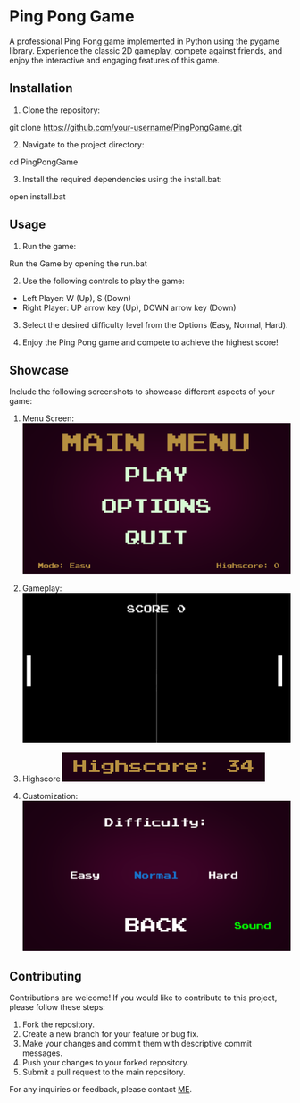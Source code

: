 # Ping Pong Game

A professional Ping Pong game implemented in Python using the pygame library. Experience the classic 2D gameplay, compete against friends, and enjoy the interactive and engaging features of this game.

## Installation

1. Clone the repository:

git clone https://github.com/your-username/PingPongGame.git

2. Navigate to the project directory:

cd PingPongGame

3. Install the required dependencies using the install.bat:

open install.bat

## Usage

1. Run the game:

Run the Game by opening the run.bat

2. Use the following controls to play the game:

- Left Player: W (Up), S (Down)
- Right Player: UP arrow key (Up), DOWN arrow key (Down)

3. Select the desired difficulty level from the Options (Easy, Normal, Hard).

4. Enjoy the Ping Pong game and compete to achieve the highest score!

## Showcase

Include the following screenshots to showcase different aspects of your game:

1. Menu Screen: 
    ![Menu_screen](assets/Screenshots/Screenshot_menu.png)

2. Gameplay: 
    ![Gameplay_screen](assets/Screenshots/Screenshot_Game.png)

3. Highscore
    ![Highscore_screen](assets/Screenshots/Screenshot_Highscore.png)

4. Customization: 
    ![Settings_screen](assets/Screenshots/Screenshot_Options.png)

## Contributing

Contributions are welcome! If you would like to contribute to this project, please follow these steps:
1. Fork the repository.
2. Create a new branch for your feature or bug fix.
3. Make your changes and commit them with descriptive commit messages.
4. Push your changes to your forked repository.
5. Submit a pull request to the main repository.


For any inquiries or feedback, please contact [ME](mailto:jannik.schreier@gmx.de).
